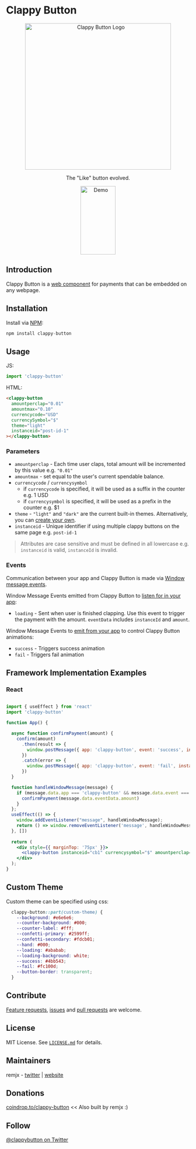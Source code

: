 # Clappy Button
<a name="readme-top"></a>

<div align="center">
  <img src="https://clappy-button-web-component.s3.amazonaws.com/github-readme-images/logo-1189px-322px-v1.png" alt="Clappy Button Logo" width="400"></img>
  <p align="center">
    The "Like" button evolved.
  </p>
  <img src="https://clappy-button-web-component.s3.amazonaws.com/github-readme-images/light-mode-1-x-10-cent-demo.gif" alt="Demo" width="96" height="187"></img>
  <!-- <br /> -->
  <!-- <a href="https://github.com/github_username/repo_name">🔗 Interactive Demo</a> -->
</div>

## Introduction

Clappy Button is a [web component](https://developer.mozilla.org/en-US/docs/Web/Web_Components) for payments that can be embedded on any webpage.

## Installation

Install via [NPM](https://www.npmjs.com/package/clappy-button):

```js
npm install clappy-button
```


## Usage

JS:

```javascript
import 'clappy-button'
```

HTML:

```html
<clappy-button
  amountperclap="0.01"
  amountmax="0.10"
  currencycode="USD"
  currencySymbol="$"
  theme="light"
  instanceid="post-id-1"
></clappy-button>
```

### Parameters

- `amountperclap` - Each time user claps, total amount will be incremented by this value e.g. `"0.01"`
- `amountmax` - set equal to the user's current spendable balance.
- `currencycode` / `currencysymbol`
  - if `currencycode` is specified, it will be used as a suffix in the counter e.g. 1 USD
  - if `currencysymbol` is specified, it will be used as a prefix in the counter e.g. $1
- `theme` - `"light"` and `"dark"` are the current built-in themes. Alternatively, you can [create your own](#custom-theme).
- `instanceid` - Unique identifier if using multiple clappy buttons on the same page e.g. `post-id-1`

> Attributes are case sensitive and must be defined in all lowercase e.g. `instanceid` is valid, `instanceId` is invalid.

### Events

Communication between your app and Clappy Button is made via [Window message events](https://developer.mozilla.org/en-US/docs/Web/API/Window/message_event).

Window Message Events emitted from Clappy Button to [listen for in your app](https://developer.mozilla.org/en-US/docs/Web/API/Window/message_event):

- `loading` - Sent when user is finished clapping. Use this event to trigger the payment with the amount. `eventData` includes `instanceId` and `amount`.

Window Message Events to [emit from your app](https://developer.mozilla.org/en-US/docs/Web/API/Window/postMessage) to control Clappy Button animations:

- `success` - Triggers success animation
- `fail` - Triggers fail animation

## Framework Implementation Examples

### React

```jsx

import { useEffect } from 'react'
import 'clappy-button'

function App() {

  async function confirmPayment(amount) {
    confirm(amount)
      .then(result => {
        window.postMessage({ app: 'clappy-button', event: 'success', instanceId: 'cb1' })
      })
      .catch(error => {
        window.postMessage({ app: 'clappy-button', event: 'fail', instanceId: 'cb1' })
      })
  }

  function handleWindowMessage(message) {
    if (message.data.app === 'clappy-button' && message.data.event === 'loading' && message.data.instanceId === 'cb1') {
      confirmPayment(message.data.eventData.amount)
    }
  };
  useEffect(() => {
    window.addEventListener("message", handleWindowMessage);
    return () => window.removeEventListener('message', handleWindowMessage);
  }, [])
  
  return (
    <div style={{ marginTop: '75px' }}>
      <clappy-button instanceid="cb1" currencysymbol="$" amountperclap="0.01"></clappy-button>
    </div>
  );
}

```

<a name="custom-theme"></a>

## Custom Theme

Custom theme can be specified using css:

```css
  clappy-button::part(custom-theme) {
    --background: #e6e6e6;
    --counter-background: #000;
    --counter-label: #fff;
    --confetti-primary: #2599ff;
    --confetti-secondary: #fdcb01;
    --hand: #000;
    --loading: #ababab;
    --loading-background: white;
    --success: #4bb543;
    --fail: #fc100d;
    --button-border: transparent;
  }
```

## Contribute

[Feature requests](https://github.com/remjx/clappy-button-web-component/issues/new), [issues](https://github.com/remjx/clappy-button-web-component/issues) and [pull requests](https://github.com/remjx/clappy-button-web-component/pulls) are welcome.

## License

MIT License. See [`LICENSE.md`](https://github.com/remjx/clappy-button-web-component/blob/main/LICENSE.md) for details.

## Maintainers

remjx - [twitter](https://twitter.com/remjxd) | [website](https://remjx.com)

## Donations

[coindrop.to/clappy-button](https://coindrop.to/clappy-button) << Also built by remjx :)

## Follow

[@clappybutton on Twitter](https://twitter.com/clappybutton)
